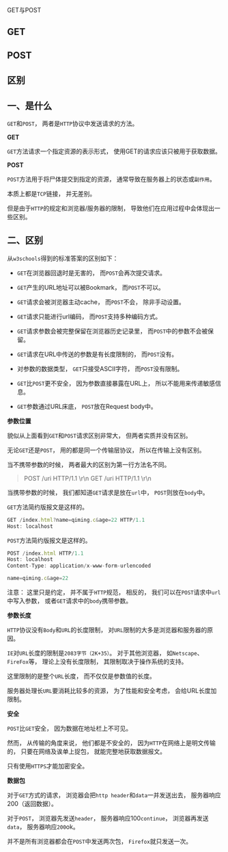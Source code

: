 GET与POST

## GET
## POST
## 区别

## 一、是什么

`GET`和`POST`，
两者是`HTTP`协议中发送请求的方法。

**GET**

`GET`方法请求一个指定资源的表示形式，
使用GET的请求应该只被用于获取数据。

**POST**

`POST`方法用于将尸体提交到指定的资源，
通常导致在服务器上的状态或`副作用`。

本质上都是`TCP`链接，
并无差别。

但是由于`HTTP`的规定和浏览器/服务器的限制，
导致他们在应用过程中会体现出一些区别。

## 二、区别

从`w3schools`得到的标准答案的区别如下：

- `GET`在浏览器回退时是无害的，
而`POST`会再次提交请求。

- `GET`产生的URL地址可以被Bookmark，
而`POST`不可以。

- `GET`请求会被浏览器主动cache，
而`POST`不会，
除非手动设置。

- `GET`请求只能进行url编码，
而`POST`支持多种编码方式。

- `GET`请求参数会被完整保留在浏览器历史记录里，
而`POST`中的参数不会被保留。

- `GET`请求在URL中传送的参数是有长度限制的，
而`POST`没有。

- 对参数的数据类型，
`GET`只接受ASCII字符，
而`POST`没有限制。

- `GET`比`POST`更不安全，
因为参数直接暴露在URL上，
所以不能用来传递敏感信息。

- `GET`参数通过URL床底，
`POST`放在Request body中。

**参数位置**

貌似从上面看到`GET`和`POST`请求区别非常大，
但两者实质并没有区别。

无论`GET`还是`POST`，
用的都是同一个传输层协议，
所以在传输上没有区别。

当不携带参数的时候，
两者最大的区别为第一行方法名不同。

> POST /uri HTTP/1.1 \r\n
> GET /uri HTTP/1.1 \r\n

当携带参数的时候，
我们都知道`GET`请求是放在`url`中，
`POST`则放在`body`中。

`GET`方法简约版报文是这样的。

```js
GET /index.html?name=qiming.c&age=22 HTTP/1.1
Host: localhost
```
`POST`方法简约版报文是这样的。

```js
POST /index.html HTTP/1.1
Host: localhost
Content-Type: application/x-www-form-urlencoded

name=qiming.c&age=22
```
注意：
这里只是约定，
并不属于`HTTP`规范，
相反的，
我们可以在`POST`请求中`url`中写入参数，
或者`GET`请求中的`body`携带参数。

**参数长度**

`HTTP`协议没有`Body`和`URL`的长度限制，
对`URL`限制的大多是浏览器和服务器的原因。

`IE`对`URL`长度的限制是`2083字节（2K+35）`。
对于其他浏览器，
如`Netscape`、`FireFox`等，
理论上没有长度限制，
其限制取决于操作系统的支持。

这里限制的是整个`URL`长度，
而不仅仅是参数值的长度。

服务器处理长`URL`要消耗比较多的资源，
为了性能和安全考虑，
会给URL长度加限制。

**安全**

`POST`比`GET`安全，
因为数据在地址栏上不可见。

然而，
从传输的角度来说，
他们都是不安全的，
因为`HTTP`在网络上是明文传输的，
只要在网络及诶单上捉包，
就能完整地获取数据报文。

只有使用`HTTPS`才能加密安全。

**数据包**

对于`GET`方式的请求，
浏览器会把`http header`和`data`一并发送出去，
服务器响应200（返回数据）。

对于`POST`，
浏览器先发送`header`，
服务器响应100`continue`，
浏览器再发送`data`，
服务器响应`200`ok。

并不是所有浏览器都会在`POST`中发送两次包，
`Firefox`就只发送一次。